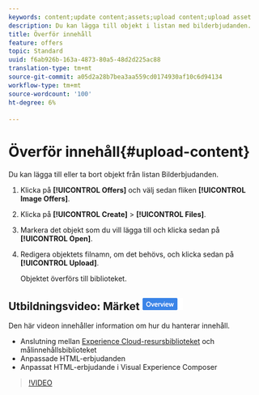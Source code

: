 ```yaml
---
keywords: content;update content;assets;upload content;upload asset
description: Du kan lägga till objekt i listan med bilderbjudanden.
title: Överför innehåll
feature: offers
topic: Standard
uuid: f6ab926b-163a-4873-80a5-48d2d225ac88
translation-type: tm+mt
source-git-commit: a05d2a28b7bea3aa559cd0174930af10c6d94134
workflow-type: tm+mt
source-wordcount: '100'
ht-degree: 6%

---
```



# Överför innehåll{#upload-content}

Du kan lägga till eller ta bort objekt från listan Bilderbjudanden.

1. Klicka på **[!UICONTROL Offers]** och välj sedan fliken **[!UICONTROL Image Offers]**.
1. Klicka på **[!UICONTROL Create]** > **[!UICONTROL Files]**.
1. Markera det objekt som du vill lägga till och klicka sedan på **[!UICONTROL Open]**.
1. Redigera objektets filnamn, om det behövs, och klicka sedan på **[!UICONTROL Upload]**.

   Objektet överförs till biblioteket.

## Utbildningsvideo: Märket ![Översikt över innehållsdatabas](/help/assets/overview.png)

Den här videon innehåller information om hur du hanterar innehåll.

* Anslutning mellan [Experience Cloud-resursbiblioteket](https://experienceleague.adobe.com/docs/core-services/interface/assets/creative-cloud.html) och målinnehållsbiblioteket
* Anpassade HTML-erbjudanden
* Anpassat HTML-erbjudande i Visual Experience Composer

>[!VIDEO](https://video.tv.adobe.com/v/17387)